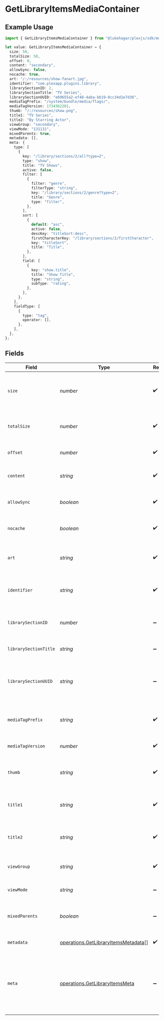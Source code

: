 # GetLibraryItemsMediaContainer

## Example Usage

```typescript
import { GetLibraryItemsMediaContainer } from "@lukehagar/plexjs/sdk/models/operations";

let value: GetLibraryItemsMediaContainer = {
  size: 50,
  totalSize: 50,
  offset: 0,
  content: "secondary",
  allowSync: false,
  nocache: true,
  art: "/:/resources/show-fanart.jpg",
  identifier: "com.plexapp.plugins.library",
  librarySectionID: 2,
  librarySectionTitle: "TV Series",
  librarySectionUUID: "e69655a2-ef48-4aba-bb19-0cc34d1e7d36",
  mediaTagPrefix: "/system/bundle/media/flags/",
  mediaTagVersion: 1734362201,
  thumb: "/:/resources/show.png",
  title1: "TV Series",
  title2: "By Starring Actor",
  viewGroup: "secondary",
  viewMode: "131131",
  mixedParents: true,
  metadata: [],
  meta: {
    type: [
      {
        key: "/library/sections/2/all?type=2",
        type: "show",
        title: "TV Shows",
        active: false,
        filter: [
          {
            filter: "genre",
            filterType: "string",
            key: "/library/sections/2/genre?type=2",
            title: "Genre",
            type: "filter",
          },
        ],
        sort: [
          {
            default: "asc",
            active: false,
            descKey: "titleSort:desc",
            firstCharacterKey: "/library/sections/2/firstCharacter",
            key: "titleSort",
            title: "Title",
          },
        ],
        field: [
          {
            key: "show.title",
            title: "Show Title",
            type: "string",
            subType: "rating",
          },
        ],
      },
    ],
    fieldType: [
      {
        type: "tag",
        operator: [],
      },
    ],
  },
};
```

## Fields

| Field                                                                                             | Type                                                                                              | Required                                                                                          | Description                                                                                       | Example                                                                                           |
| ------------------------------------------------------------------------------------------------- | ------------------------------------------------------------------------------------------------- | ------------------------------------------------------------------------------------------------- | ------------------------------------------------------------------------------------------------- | ------------------------------------------------------------------------------------------------- |
| `size`                                                                                            | *number*                                                                                          | :heavy_check_mark:                                                                                | Number of media items returned in this response.                                                  | 50                                                                                                |
| `totalSize`                                                                                       | *number*                                                                                          | :heavy_check_mark:                                                                                | Total number of media items in the library.                                                       | 50                                                                                                |
| `offset`                                                                                          | *number*                                                                                          | :heavy_check_mark:                                                                                | Offset value for pagination.                                                                      | 0                                                                                                 |
| `content`                                                                                         | *string*                                                                                          | :heavy_check_mark:                                                                                | The content type or mode.                                                                         | secondary                                                                                         |
| `allowSync`                                                                                       | *boolean*                                                                                         | :heavy_check_mark:                                                                                | Indicates whether syncing is allowed.                                                             | false                                                                                             |
| `nocache`                                                                                         | *boolean*                                                                                         | :heavy_check_mark:                                                                                | Specifies whether caching is disabled.                                                            | true                                                                                              |
| `art`                                                                                             | *string*                                                                                          | :heavy_check_mark:                                                                                | URL for the background artwork of the media container.                                            | /:/resources/show-fanart.jpg                                                                      |
| `identifier`                                                                                      | *string*                                                                                          | :heavy_check_mark:                                                                                | An plugin identifier for the media container.                                                     | com.plexapp.plugins.library                                                                       |
| `librarySectionID`                                                                                | *number*                                                                                          | :heavy_minus_sign:                                                                                | The unique identifier for the library section.                                                    | 2                                                                                                 |
| `librarySectionTitle`                                                                             | *string*                                                                                          | :heavy_minus_sign:                                                                                | The title of the library section.                                                                 | TV Series                                                                                         |
| `librarySectionUUID`                                                                              | *string*                                                                                          | :heavy_minus_sign:                                                                                | The universally unique identifier for the library section.                                        | e69655a2-ef48-4aba-bb19-0cc34d1e7d36                                                              |
| `mediaTagPrefix`                                                                                  | *string*                                                                                          | :heavy_check_mark:                                                                                | The prefix used for media tag resource paths.                                                     | /system/bundle/media/flags/                                                                       |
| `mediaTagVersion`                                                                                 | *number*                                                                                          | :heavy_check_mark:                                                                                | The version number for media tags.                                                                | 1734362201                                                                                        |
| `thumb`                                                                                           | *string*                                                                                          | :heavy_check_mark:                                                                                | URL for the thumbnail image of the media container.                                               | /:/resources/show.png                                                                             |
| `title1`                                                                                          | *string*                                                                                          | :heavy_check_mark:                                                                                | The primary title of the media container.                                                         | TV Series                                                                                         |
| `title2`                                                                                          | *string*                                                                                          | :heavy_check_mark:                                                                                | The secondary title of the media container.                                                       | By Starring Actor                                                                                 |
| `viewGroup`                                                                                       | *string*                                                                                          | :heavy_check_mark:                                                                                | Identifier for the view group layout.                                                             | secondary                                                                                         |
| `viewMode`                                                                                        | *string*                                                                                          | :heavy_minus_sign:                                                                                | Identifier for the view mode.                                                                     | 131131                                                                                            |
| `mixedParents`                                                                                    | *boolean*                                                                                         | :heavy_minus_sign:                                                                                | Indicates if the media container has mixed parents.                                               | true                                                                                              |
| `metadata`                                                                                        | [operations.GetLibraryItemsMetadata](../../../sdk/models/operations/getlibraryitemsmetadata.md)[] | :heavy_check_mark:                                                                                | An array of metadata items.                                                                       |                                                                                                   |
| `meta`                                                                                            | [operations.GetLibraryItemsMeta](../../../sdk/models/operations/getlibraryitemsmeta.md)           | :heavy_minus_sign:                                                                                | The Meta object is only included in the response if the `includeMeta` parameter is set to `1`.<br/> |                                                                                                   |